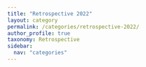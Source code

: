 ```yaml
---
title: "Retrospective 2022"
layout: category
permalink: /categories/retrospective-2022/
author_profile: true
taxonomy: Retrospective
sidebar:
  nav: "categories"
---
```

